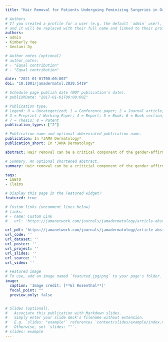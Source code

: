 ```yaml
---
title: "Hair Removal for Patients Undergoing Feminizing Surgeries in Oregon’s Medicaid Program"

# Authors
# If you created a profile for a user (e.g. the default `admin` user), write the username (folder name) here 
# and it will be replaced with their full name and linked to their profile.
authors:
- admin
- Kimberly Yee
- Geolani Dy

# Author notes (optional)
# author_notes:
# - "Equal contribution"
# - "Equal contribution"

date: "2021-01-01T00:00:00Z"
doi: "10.1001/jamadermatol.2020.5419"

# Schedule page publish date (NOT publication's date).
# publishDate: "2017-01-01T00:00:00Z"

# Publication type.
# Legend: 0 = Uncategorized; 1 = Conference paper; 2 = Journal article;
# 3 = Preprint / Working Paper; 4 = Report; 5 = Book; 6 = Book section;
# 7 = Thesis; 8 = Patent
publication_types: ["2"]

# Publication name and optional abbreviated publication name.
publication: In *JAMA Dermatology*
publication_short: In *JAMA Dermatology*

abstract: Hair removal can be a critical component of the gender-affirmation process for transgender patients and is often required before vaginoplasty or phalloplasty to prevent postoperative complications. In 2015, Oregon was one of the first of 22 states to cover gender-affirming surgeries in their Medicaid program. Oregon is 1 of 6 states covering hair removal as part of presurgical preparation for genital or chest surgeries. Oregon’s plan covers these services without cost-sharing and requires procedures to be performed by board-certified dermatologists or other health care professionals licensed to perform hair removal. Little is known about use of electrolysis hair removal and laser hair removal once covered. This study describes hair removal for transgender individuals assigned male sex at birth in Oregon’s Medicaid program from 2015 to 2018.

# Summary. An optional shortened abstract.
summary: Hair removal can be a criticial component of the gender affirmation process for transgender patients.

tags:
- LGBTQ
- Claims

# Display this page in the Featured widget?
featured: true

# Custom links (uncomment lines below)
# links:
# - name: Custom Link
#   url: 'https://jamanetwork.com/journals/jamadermatology/article-abstract/2775570'

url_pdf: 'https://jamanetwork.com/journals/jamadermatology/article-abstract/2775570'
url_code: ''
url_dataset: ''
url_poster: ''
url_project: ''
url_slides: ''
url_source: ''
url_video: ''

# Featured image
# To use, add an image named `featured.jpg/png` to your page's folder. 
image:
  caption: 'Image credit: [**El Rosenthal**]'
  focal_point: ""
  preview_only: false


# Slides (optional).
#   Associate this publication with Markdown slides.
#   Simply enter your slide deck's filename without extension.
#   E.g. `slides: "example"` references `content/slides/example/index.md`.
#   Otherwise, set `slides: ""`.
# slides: example
---
```


